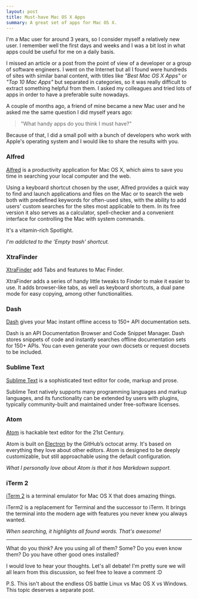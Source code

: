 ```yaml
---
layout: post
title: Must-have Mac OS X Apps
summary: A great set of apps for Mac OS X.
---
```


I'm a Mac user for around 3 years, so I consider myself a relatively new user.
I remember well the first days and weeks and I was a bit lost in what apps could be useful for me on a daily basis.

I missed an article or a post from the point of view of a developer or a group of software engineers.
I went on the Internet but all I found were hundreds of sites with similar banal content, with titles like _"Best Mac OS X Apps"_ or _"Top 10 Mac Apps"_ but separated in categories, so it was really difficult to extract something helpful from them. I asked my colleagues and tried lots of apps in order to have a preferable suite nowadays.

<!-- more -->

A couple of months ago, a friend of mine became a new Mac user and he asked me the same question I did myself years ago:

> "What handy apps do you think I must have?"

Because of that, I did a small poll with a bunch of developers who work with Apple's operating system and I would like to share the results with you.

### Alfred

[Alfred](http://www.alfredapp.com/) is a productivity application for Mac OS X, which aims to save you time in searching your local computer and the web.

Using a keyboard shortcut chosen by the user, Alfred provides a quick way to find and launch applications and files on the Mac or to search the web both with predefined keywords for often-used sites, with the ability to add users' custom searches for the sites most applicable to them. In its free version it also serves as a calculator, spell-checker and a convenient interface for controlling the Mac with system commands.

It's a vitamin-rich Spotlight.

_I'm addicted to the 'Empty trash' shortcut._

### XtraFinder

[XtraFinder](https://www.trankynam.com/xtrafinder/) add Tabs and features to Mac Finder.

XtraFinder adds a series of handy little tweaks to Finder to make it easier to use. It adds browser-like tabs, as well as keyboard shortcuts, a dual pane mode for easy copying, among other functionalities.

### Dash

[Dash](https://kapeli.com/dash) gives your Mac instant offline access to 150+ API documentation sets.

Dash is an API Documentation Browser and Code Snippet Manager. Dash stores snippets of code and instantly searches offline documentation sets for 150+ APIs. You can even generate your own docsets or request docsets to be included.

### Sublime Text

[Sublime Text](http://www.sublimetext.com/) is a sophisticated text editor for code, markup and prose.

Sublime Text natively supports many programming languages and markup languages, and its functionality can be extended by users with plugins, typically community-built and maintained under free-software licenses.

### Atom

[Atom](https://atom.io/) is hackable text editor for the 21st Century.

Atom is built on [Electron](https://github.com/atom/electron) by the GitHub’s octocat army. It's based on everything they love about other editors. Atom is designed to be deeply customizable, but still approachable using the default configuration.

_What I personally love about Atom is that it has Markdown support._

### iTerm 2

[iTerm 2](https://www.iterm2.com/) is a terminal emulator for Mac OS X that does amazing things.

iTerm2 is a replacement for Terminal and the successor to iTerm. It brings the terminal into the modern age with features you never knew you always wanted.

_When searching, it highlights all found words. That's awesome!_

___

What do you think? Are you using all of them? Some? Do you even know them? Do you have other good ones installed?

I would love to hear your thoughts. Let's all debate!
I'm pretty sure we will all learn from this discussion, so feel free to leave a comment :D

P.S. This isn't about the endless OS battle Linux vs Mac OS X vs Windows. This topic deserves a separate post.